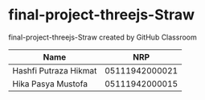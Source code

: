 # final-project-threejs-Straw
final-project-threejs-Straw created by GitHub Classroom



| Name                    | NRP             |
| ----------------------- | --------------- |
|  Hashfi Putraza Hikmat  | 05111942000021  |
|  Hika Pasya Mustofa     | 05111942000015  |
